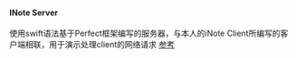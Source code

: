 #### INote Server

使用swift语法基于Perfect框架编写的服务器，与本人的iNote Client所编写的客户端相联，用于演示处理client的网络请求
[参考](https://sevencho.github.io/archives/f7d447dc.html)


